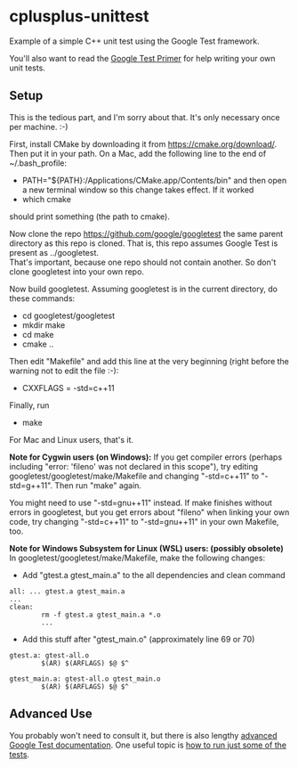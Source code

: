 # cplusplus-unittest
Example of a simple C++ unit test using the Google Test framework.  

You'll also want to read the [Google Test Primer](https://github.com/google/googletest/blob/master/googletest/docs/Primer.md) 
for help writing your own unit tests.

## Setup

This is the tedious part, and I'm sorry about that.  It's only necessary once per machine. :-)

First, install CMake by downloading it from https://cmake.org/download/.
Then put it in your path.  On a Mac, add the following line to the end of ~/.bash_profile:
* PATH="${PATH}:/Applications/CMake.app/Contents/bin"
and then open a new terminal window so this change takes effect. If it worked
* which cmake

should print something (the path to cmake).

Now clone the repo https://github.com/google/googletest the same
parent directory as this repo is cloned.  That is, this repo assumes
Google Test is present as ../googletest.  
That's important, because one repo should not contain another. 
So don't clone googletest into your own repo.

Now build googletest.  Assuming googletest is in the current directory, do these commands:
* cd googletest/googletest
* mkdir make
* cd make
* cmake ..

Then edit "Makefile" and add this line at the very beginning (right before the warning not to edit the file :-):
* CXXFLAGS = -std=c++11

Finally, run
* make

For Mac and Linux users, that's it.

**Note for Cygwin users (on Windows):** If you get compiler errors 
(perhaps including "error: 'fileno' was not declared in this scope"), 
try editing googletest/googletest/make/Makefile and changing "-std=c++11"
to "-std=g++11".  Then run "make" again.

You might need to use "-std=gnu++11" instead.  If make finishes without errors in googletest, 
but you get errors about "fileno" when linking your own code, 
try changing "-std=c++11" to "-std=gnu++11" in your own Makefile, too.

**Note for Windows Subsystem for Linux (WSL) users: (possibly obsolete)** 
In googletest/googletest/make/Makefile, make the following changes:
* Add "gtest.a gtest_main.a" to the all dependencies and clean command
```
all: ... gtest.a gtest_main.a
...
clean:
        rm -f gtest.a gtest_main.a *.o
        ...
```
* Add this stuff after "gtest_main.o" (approximately line 69 or 70)
```
gtest.a: gtest-all.o
        $(AR) $(ARFLAGS) $@ $^

gtest_main.a: gtest-all.o gtest_main.o
        $(AR) $(ARFLAGS) $@ $^
```

## Advanced Use
You probably won't need to consult it, but there is also lengthy [advanced Google Test documentation](https://github.com/google/googletest/blob/master/googletest/docs/advanced.md).  One useful topic is [how to run just some of the tests](https://github.com/google/googletest/blob/master/googletest/docs/advanced.md#running-test-programs-advanced-options).
